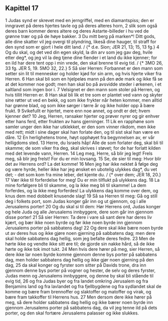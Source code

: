 ## Kapittel 17

1 Judas synd er skrevet med en jerngriffel, med en diamantspiss; den er inngravet på deres hjertes tavle og på deres alteres horn,
2 slik som også deres barn kommer deres altere og deres Astarte-billeder i hu ved de grønne trær og på de høye bakker.
3 Du mitt berg på marken*! Ditt gods, alle dine skatter vil jeg overgi til plyndring, likeså dine hauger, til straff for den synd som er gjort i hele ditt land. / {* d.e. Sion; JER 21, 13; 15, 13 fg.}
4 Og du skal, og det ved din egen skyld, la din arv som jeg gav deg, hvile etter deg*, og jeg vil la deg tjene dine fiender i et land du ikke kjenner; for en ild har dere tent opp i min vrede, den skal brenne til evig tid. / {* 3MO 26, 33 fg. JER 5, 19. 5MO 32, 22.}
5 Så sier Herren: Forbannet er den mann som setter sin lit til mennesker og holder kjød for sin arm, og hvis hjerte viker fra Herren.
6 Han skal bli som en hjelpeløs mann på den øde mark og ikke få se at det kommer noe godt; men han skal bo på avsvidde steder i ørkenen, i et saltland som ingen bor i.
7 Velsignet er den mann som stoler på Herren, og hvis tillit Herren er.
8 Han skal bli lik et tre som er plantet ved vann og skyter sine røtter ut ved en bekk, og som ikke frykter når heten kommer, men alltid har grønne blad, og som ikke sørger i tørre år og ikke holder opp å bære frukt.
9 Svikefullt er hjertet, mere enn noe annet, og ondt er det; hvem kjenner det?
10 Jeg, Herren, ransaker hjerter og prøver nyrer og gir enhver etter hans ferd, etter frukten av hans gjerninger.
11 Lik en rapphøne som samler unger den ikke har utklekket, er den som vinner rikdom, men ikke med rett; midt i sine dager skal han forlate den, og til sist skal han være en dåre.
12 En herlighetens trone, høyt opphøyet fra begynnelsen av, er vår helligdoms sted.
13 Herre, du Israels håp! Alle de som forlater deg, skal bli til skamme; de som viker fra deg, skal skrives i støvet; for de har forlatt kilden med det levende vann, Herren.
14 Leg meg, Herre, så blir jeg legt! Frels meg, så blir jeg frelst! For du er min lovsang.
15 Se, de sier til meg: Hvor blir det av Herrens ord? La det komme!
16 Men jeg har ikke nektet å følge deg og være hyrde, heller ikke har jeg ønsket en ubotelig ulykkes dag*, du vet det; - det som kom fra mine leber, det kjente du. / {* over dem; JER 18, 20.}
17 Vær ikke til forferdelse for meg! Du er min tilflukt på ulykkens dag.
18 La mine forfølgere bli til skamme, og la ikke meg bli til skamme! La dem forferdes, og la ikke meg forferdes! La ulykkens dag komme over dem, og knus dem med dobbelt knusende slag!
19 Så sa Herren til meg: Gå og still deg i folkets port, som Judas konger går inn og ut gjennom, og i alle Jerusalems porter!
20 Og du skal si til dem: Hør Herrens ord, Judas konger og hele Juda og alle Jerusalems innbyggere, dere som går inn gjennom disse porter!
21 Så sier Herren: Ta dere i vare så sant dere har deres liv kjært, og bær ikke noen byrde og før ikke noen byrde inn gjennom Jerusalems porter på sabbatens dag!
22 Og dere skal ikke bære noen byrde ut av deres hus og ikke gjøre noen gjerning på sabbatens dag; men dere skal holde sabbatens dag hellig, som jeg befalte deres fedre.
23 Men de hørte ikke og vendte ikke sitt øre til; de gjorde sin nakke hård, så de ikke hørte og ikke tok imot tukt.
24 Men hvis dere hører på meg, sier Herren, så dere ikke lar noen byrde komme gjennom denne bys porter på sabbatens dag, men holder sabbatens dag hellig og ikke gjør noen gjerning på den dag,
25 da skal konger og fyrster som sitter på Davids trone, dra inn gjennom denne bys porter på vogner og hester, de selv og deres fyrster, Judas menn og Jerusalems innbyggere, og denne by skal bli stående til evig tid,
26 og fra Judas byer og fra landet omkring Jerusalem og fra Benjamins land og fra lavlandet og fra fjellbygdene og fra sydlandet skal de komme og bære fram brennoffer og slaktoffer og matoffer og virak, og bære fram takkoffer til Herrens hus.
27 Men dersom dere ikke hører på meg, så dere holder sabbatens dag hellig og ikke bærer noen byrde inn gjennom Jerusalems porter på sabbatens dag, da vil jeg tenne ild på dets porter, og den skal fortære Jerusalems palasser og ikke slukkes.
